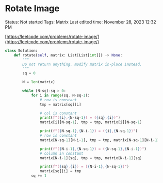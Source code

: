 # Rotate Image

Status: Not started
Tags: Matrix
Last edited time: November 28, 2023 12:32 PM

[https://leetcode.com/problems/rotate-image/](https://leetcode.com/problems/rotate-image/)

```python
class Solution:
    def rotate(self, matrix: List[List[int]]) -> None:
        """
        Do not return anything, modify matrix in-place instead.
        """
        sq = 0

        N = len(matrix)

        while (N-sq)-sq > 0:
            for i in range(sq, N-sq-1):
                # row is constant
                tmp = matrix[sq][i]

                # col is constant
                print(f"({i},{N-sq-1}) = ({sq},{i})")
                matrix[i][N-sq-1], tmp = tmp, matrix[i][N-sq-1]

                print(f"({N-sq-1},{N-i-1}) = ({i},{N-sq-1})")
                # row is constant
                matrix[N-sq-1][N-i-1], tmp = tmp, matrix[N-sq-1][N-i-1]

                print(f"({N-i-1},{N-sq-1}) = ({N-sq-1},{N-i-1})")
                # column in constant
                matrix[N-i-1][sq], tmp = tmp, matrix[N-i-1][sq]

                print(f"({sq},{i}) = ({N-i-1},{N-sq-1})")
                matrix[sq][i] = tmp
            sq += 1
```